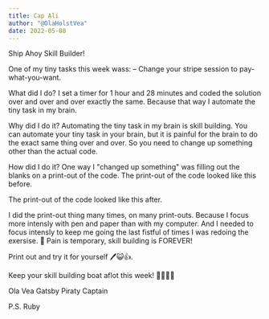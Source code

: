 ```yaml
---
title: Cap Ali
author: "@OlaHolstVea"
date: 2022-05-08
---
```


Ship Ahoy Skill Builder!

One of my tiny tasks this week wass:
– Change your stripe session to pay-what-you-want.

What did I do?
I set a timer for 1 hour and 28 minutes and coded the solution over and over and over exactly the same. Because that way I automate the tiny task in my brain.

Why did I do it?
Automating the tiny task in my brain is skill building. You can automate your tiny task in your brain, but it is painful for the brain to do the exact same thing over and over. So you need to change up something other than the actual code.

How did I do it?
One way I "changed up something" was filling out the blanks on a print-out of the code. The print-out of the code looked like this before.

The print-out of the code looked like this after.

I did the print-out thing many times, on many print-outs. Because I focus more intensly with pen and paper than with my computer. And I needed to focus intensly to keep me going the last fistful of times I was redoing the exersise. 😬 Pain is temporary, skill building is FOREVER!

Print out and try it for yourself 🖊️😺👍.

Keep your skill building boat aflot this week!
🔧⛵🏴‍☠️

Ola Vea
Gatsby Piraty Captain

P.S.
Ruby
